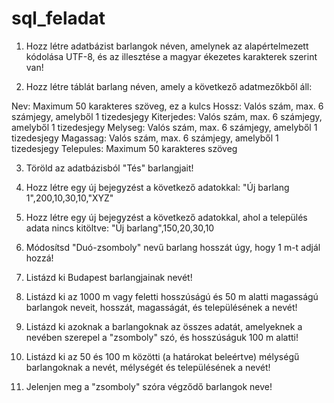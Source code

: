 # sql_feladat

1. Hozz létre adatbázist barlangok néven, amelynek az alapértelmezett kódolása UTF-8, és az illesztése a magyar ékezetes karakterek szerint van!

2. Hozz létre táblát barlang néven, amely a következő adatmezőkből áll:

Nev: Maximum 50 karakteres szöveg, ez a kulcs
Hossz: Valós szám, max. 6 számjegy, amelyből 1 tizedesjegy
Kiterjedes: Valós szám, max. 6 számjegy, amelyből 1 tizedesjegy
Melyseg: Valós szám, max. 6 számjegy, amelyből 1 tizedesjegy
Magassag: Valós szám, max. 6 számjegy, amelyből 1 tizedesjegy
Telepules: Maximum 50 karakteres szöveg

3. Töröld az adatbázisból "Tés" barlangjait!

4. Hozz létre egy új bejegyzést a következő adatokkal:
"Új barlang 1",200,10,30,10,"XYZ"

5. Hozz létre egy új bejegyzést a következő adatokkal, ahol a település adata nincs kitöltve:
"Új barlang",150,20,30,10

6. Módosítsd "Duó-zsomboly" nevű barlang hosszát úgy, hogy 1 m-t adjál hozzá!

7. Listázd ki Budapest barlangjainak nevét!

8. Listázd ki az 1000 m vagy feletti hosszúságú és 50 m alatti magasságú barlangok neveit, hosszát, magasságát, és településének a nevét!

9. Listázd ki azoknak a barlangoknak az összes adatát, amelyeknek a nevében szerepel a "zsomboly" szó, és hosszúságuk 100 m alatti!

10. Listázd ki az 50 és 100 m közötti (a határokat beleértve) mélységű barlangoknak a nevét, mélységét és településének a nevét!

11. Jelenjen meg a "zsomboly" szóra végződő barlangok neve!
